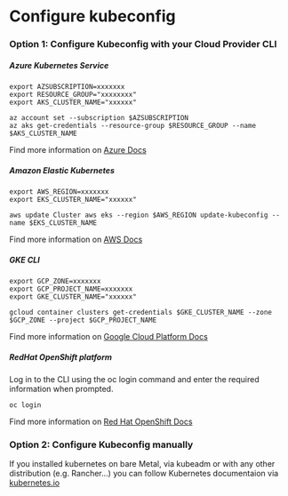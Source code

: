 
# Configure  kubeconfig

### Option 1: Configure Kubeconfig with your Cloud Provider CLI

##### Azure Kubernetes Service

```
export AZSUBSCRIPTION=xxxxxxx
export RESOURCE_GROUP="xxxxxxxx"
export AKS_CLUSTER_NAME="xxxxxx"

az account set --subscription $AZSUBSCRIPTION
az aks get-credentials --resource-group $RESOURCE_GROUP --name $AKS_CLUSTER_NAME
```

Find more information on [Azure Docs](https://docs.microsoft.com/en-us/cli/azure/aks?view=azure-cli-latest#az_aks_get_credentials)

##### Amazon Elastic Kubernetes

```
export AWS_REGION=xxxxxxx
export EKS_CLUSTER_NAME="xxxxxx"

aws update Cluster aws eks --region $AWS_REGION update-kubeconfig --name $EKS_CLUSTER_NAME
```
Find more information on [AWS Docs](https://docs.aws.amazon.com/eks/latest/userguide/cluster-endpoint.html)

##### GKE CLI

```
export GCP_ZONE=xxxxxxx
export GCP_PROJECT_NAME=xxxxxxx
export GKE_CLUSTER_NAME="xxxxxx"

gcloud container clusters get-credentials $GKE_CLUSTER_NAME --zone $GCP_ZONE --project $GCP_PROJECT_NAME

```

Find more information on [Google Cloud Platform Docs](https://cloud.google.com/sdk/gcloud/reference/container/clusters/get-credentials)


##### RedHat OpenShift platform

Log in to the CLI using the oc login command and enter the required information when prompted.
```
oc login
```

Find more information on [Red Hat OpenShift Docs](https://docs.openshift.com/container-platform/4.6/cli_reference/openshift_cli/getting-started-cli.html#cli-logging-in_cli-developer-commands)

### Option 2: Configure Kubeconfig manually

If you installed kubernetes on bare Metal, via kubeadm or with any other distribution (e.g. Rancher...) you can follow  Kubernetes documentaion via [kubernetes.io](https://kubernetes.io/fr/docs/tasks/access-application-cluster/configure-access-multiple-clusters/)
